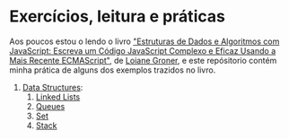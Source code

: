 # Exercícios, leitura e práticas

Aos poucos estou o lendo o livro ["Estruturas de Dados e Algoritmos com JavaScript: Escreva um Código JavaScript Complexo e Eficaz Usando a Mais Recente ECMAScript"](https://www.amazon.com.br/gp/product/8575226932/ref=ppx_od_dt_b_asin_image_s01?ie=UTF8&psc=1), de [Loiane Groner](https://loiane.training), e este repósitorio contém minha prática de alguns dos exemplos trazidos no livro.

1. [Data Structures](/src/data-structures/):
    1. [Linked Lists](/src/data-structures/linked-lists/)
    2. [Queues](/src/data-structures/queues/)
    3. [Set](/src/data-structures/set/)
    3. [Stack](/src/data-structures/stacks/)
